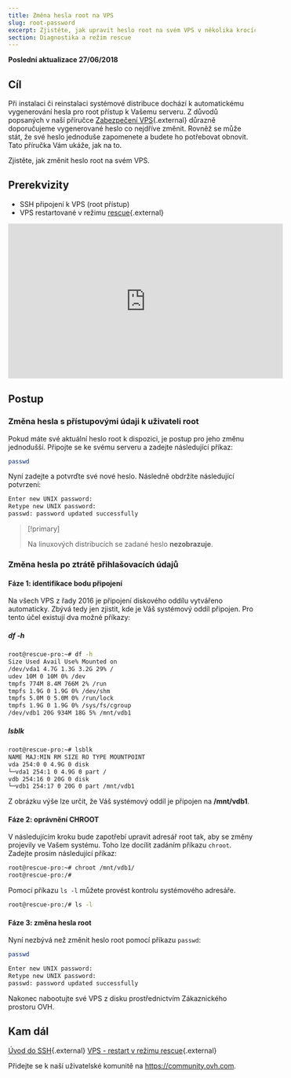```yaml
---
title: Změna hesla root na VPS
slug: root-password
excerpt: Zjistěte, jak upravit heslo root na svém VPS v několika krocích
section: Diagnostika a režim rescue
---
```


**Poslední aktualizace 27/06/2018**

## Cíl

Při instalaci či reinstalaci systémové distribuce dochází k automatickému vygenerování hesla pro root přístup k Vašemu serveru. Z důvodů popsaných v naší příručce [Zabezpečení VPS](https://docs.ovh.com/fr/vps/conseils-securisation-vps/){.external} důrazně doporučujeme vygenerované heslo co nejdříve změnit. Rovněž se může stát, že své heslo jednoduše zapomenete a budete ho potřebovat obnovit. Tato příručka Vám ukáže, jak na to.

Zjistěte, jak změnit heslo root na svém VPS.

## Prerekvizity

- SSH připojení k VPS (root přístup)
- VPS restartované v režimu [rescue](https://docs.ovh.com/cz/cs/vps/rescue/){.external}

<iframe width="560" height="315" src="https://www.youtube.com/embed/ua1qoTMq35g?rel=0" frameborder="0" allow="autoplay; encrypted-media" allowfullscreen></iframe>

## Postup

### Změna hesla s přístupovými údaji k uživateli root

Pokud máte své aktuální heslo root k dispozici, je postup pro jeho změnu jednodušší. Připojte se ke svému serveru a zadejte následující příkaz:

```sh
passwd
```

Nyní zadejte a potvrďte své nové heslo. Následně obdržíte následující potvrzení:

```sh
Enter new UNIX password:
Retype new UNIX password:
passwd: password updated successfully
```

> [!primary]
>
> Na linuxových distribucích se zadané heslo **nezobrazuje**.
> 

### Změna hesla po ztrátě přihlašovacích údajů

#### Fáze 1: identifikace bodu připojení

Na všech VPS z řady 2016 je připojení diskového oddílu vytvářeno automaticky. Zbývá tedy jen zjistit, kde je Váš systémový oddíl připojen. Pro tento účel existují dva možné příkazy:

##### df -h

```sh
root@rescue-pro:~# df -h
Size Used Avail Use% Mounted on
/dev/vda1 4.7G 1.3G 3.2G 29% /
udev 10M 0 10M 0% /dev
tmpfs 774M 8.4M 766M 2% /run
tmpfs 1.9G 0 1.9G 0% /dev/shm
tmpfs 5.0M 0 5.0M 0% /run/lock
tmpfs 1.9G 0 1.9G 0% /sys/fs/cgroup
/dev/vdb1 20G 934M 18G 5% /mnt/vdb1
```

##### lsblk

```sh
root@rescue-pro:~# lsblk
NAME MAJ:MIN RM SIZE RO TYPE MOUNTPOINT
vda 254:0 0 4.9G 0 disk
└─vda1 254:1 0 4.9G 0 part /
vdb 254:16 0 20G 0 disk
└─vdb1 254:17 0 20G 0 part /mnt/vdb1
```

Z obrázku výše lze určit, že Váš systémový oddíl je připojen na **/mnt/vdb1**.


#### Fáze 2: oprávnění CHROOT

V následujícím kroku bude zapotřebí upravit adresář root tak, aby se změny projevily ve Vašem systému. Toho lze docílit zadáním příkazu `chroot`. Zadejte prosím následující příkaz:

```sh
root@rescue-pro:~# chroot /mnt/vdb1/
root@rescue-pro:/#
```

Pomocí příkazu `ls -l` můžete provést kontrolu systémového adresáře.

```sh
root@rescue-pro:/# ls -l
```

#### Fáze 3: změna hesla root

Nyní nezbývá než změnit heslo root pomocí příkazu `passwd`:

```sh
passwd
```
```sh
Enter new UNIX password:
Retype new UNIX password:
passwd: password updated successfully
```

Nakonec nabootujte své VPS z disku prostřednictvím Zákaznického prostoru OVH.

## Kam dál

[Úvod do SSH](https://docs.ovh.com/cz/cs/dedicated/ssh-uvod/){.external}
[VPS - restart v režimu rescue](https://docs.ovh.com/cz/cs/vps/rescue/){.external}

Přidejte se k naší uživatelské komunitě na <https://community.ovh.com>.